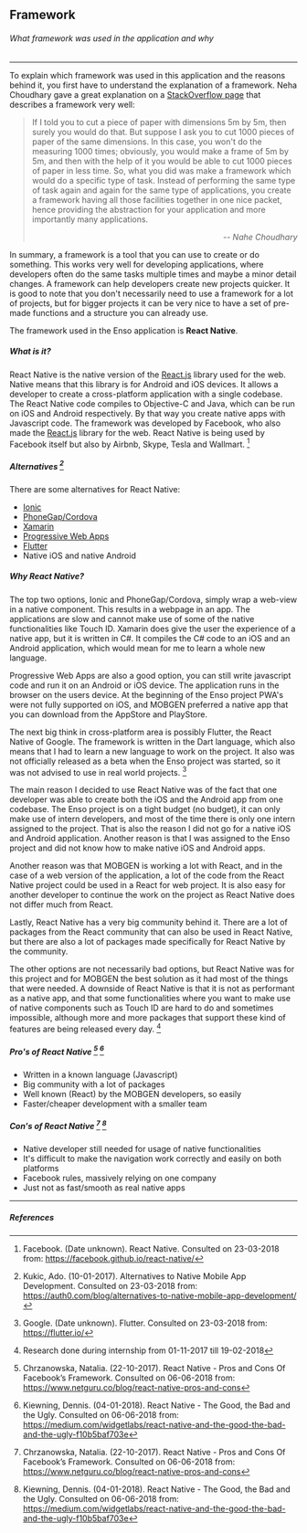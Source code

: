 ## Framework
###### What framework was used in the application and why
---

To explain which framework was used in this application and the reasons behind it, you first have to understand the explanation of a framework. Neha Choudhary gave a great explanation on a [StackOverflow page](https://stackoverflow.com/a/12733126/8301587) that describes a framework very well:

> If I told you to cut a piece of paper with dimensions 5m by 5m, then surely you would do that. But suppose I ask you to cut 1000 pieces of paper of the same dimensions. In this case, you won't do the measuring 1000 times; obviously, you would make a frame of 5m by 5m, and then with the help of it you would be able to cut 1000 pieces of paper in less time. So, what you did was make a framework which would do a specific type of task. Instead of performing the same type of task again and again for the same type of applications, you create a framework having all those facilities together in one nice packet, hence providing the abstraction for your application and more importantly many applications.
>
> <cite style="float: right">-- Nahe Choudhary</cite>
> <br />

In summary, a framework is a tool that you can use to create or do something. This works very well for developing applications, where developers often do the same tasks multiple times and maybe a minor detail changes. A framework can help developers create new projects quicker. It is good to note that you don't necessarily need to use a framework for a lot of projects, but for bigger projects it can be very nice to have a set of pre-made functions and a structure you can already use.

The framework used in the Enso application is **React Native**.

##### What is it?
React Native is the native version of the [React.js](https://reactjs.org) library used for the web. Native means that this library is for Android and iOS devices. It allows a developer to create a cross-platform application with a single codebase. The React Native code compiles to Objective-C and Java, which can be run on iOS and Android respectively. By that way you create native apps with Javascript code. The framework was developed by Facebook, who also made the [React.js](https://reactjs.org) library for the web. React Native is being used by Facebook itself but also by Airbnb, Skype, Tesla and Wallmart. [^1]

##### Alternatives [^2]
There are some alternatives for React Native:
- [Ionic](https://ionicframework.com/)
- [PhoneGap/Cordova](https://cordova.apache.org/)
- [Xamarin](https://www.xamarin.com/)
- [Progressive Web Apps](https://developers.google.com/web/progressive-web-apps/)
- [Flutter](https://flutter.io/)
- Native iOS and native Android

##### Why React Native?
The top two options, Ionic and PhoneGap/Cordova, simply wrap a web-view in a native component. This results in a webpage in an app. The applications are slow and cannot make use of some of the native functionalities like Touch ID. Xamarin does give the user the experience of a native app, but it is written in C#. It compiles the C# code to an iOS and an Android application, which would mean for me to learn a whole new language.

Progressive Web Apps are also a good option, you can still write javascript code and run it on an Android or iOS device. The application runs in the browser on the users device. At the beginning of the Enso project PWA's were not fully supported on iOS, and MOBGEN preferred a native app that you can download from the AppStore and PlayStore.

The next big think in cross-platform area is possibly Flutter, the React Native of Google. The framework is written in the Dart language, which also means that I had to learn a new language to work on the project. It also was not officially released as a beta when the Enso project was started, so it was not advised to use in real world projects. [^3]

The main reason I decided to use React Native was of the fact that one developer was able to create both the iOS and the Android app from one codebase. The Enso project is on a tight budget (no budget), it can only make use of intern developers, and most of the time there is only one intern assigned to the project. That is also the reason I did not go for a native iOS and Android application. Another reason is that I was assigned to the Enso project and did not know how to make native iOS and Android apps.

Another reason was that MOBGEN is working a lot with React, and in the case of a web version of the application, a lot of the code from the React Native project could be used in a React for web project. It is also easy for another developer to continue the work on the project as React Native does not differ much from React.

Lastly, React Native has a very big community behind it. There are a lot of packages from the React community that can also be used in React Native, but there are also a lot of packages made specifically for React Native by the community.

The other options are not necessarily bad options, but React Native was for this project and for MOBGEN the best solution as it had most of the things that were needed. A downside of React Native is that it is not as performant as a native app, and that some functionalities where you want to make use of native components such as Touch ID are hard to do and sometimes impossible, although more and more packages that support these kind of features are being released every day. [^4]

##### Pro's of React Native [^5] [^6]
- Written in a known language (Javascript)
- Big community with a lot of packages
- Well known (React) by the MOBGEN developers, so easily
- Faster/cheaper development with a smaller team

##### Con's of React Native [^5] [^6]
- Native developer still needed for usage of native functionalities
- It's difficult to make the navigation work correctly and easily on both platforms
- Facebook rules, massively relying on one company
- Just not as fast/smooth as real native apps

---

##### References
[^1]: Facebook. (Date unknown). React Native. Consulted on 23-03-2018 from: https://facebook.github.io/react-native/
[^2]: Kukic, Ado. (10-01-2017). Alternatives to Native Mobile App Development. Consulted on 23-03-2018 from: https://auth0.com/blog/alternatives-to-native-mobile-app-development/
[^3]: Google. (Date unknown). Flutter. Consulted on 23-03-2018 from: https://flutter.io/
[^4]: Research done during internship from 01-11-2017 till 19-02-2018
[^5]: Chrzanowska, Natalia. (22-10-2017). React Native - Pros and Cons Of Facebook’s Framework. Consulted on 06-06-2018 from: https://www.netguru.co/blog/react-native-pros-and-cons
[^6]: Kiewning, Dennis. (04-01-2018). React Native - The Good, the Bad and the Ugly. Consulted on 06-06-2018 from: https://medium.com/widgetlabs/react-native-and-the-good-the-bad-and-the-ugly-f10b5baf703e

